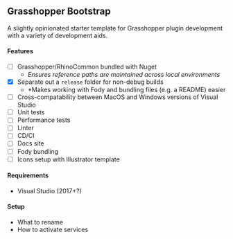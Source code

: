 ## Grasshopper Bootstrap

A slightly opinionated starter template for Grasshopper plugin development with a variety of development aids.

#### Features

- [ ] Grasshopper/RhinoCommon bundled with Nuget
  - *Ensures reference paths are maintained across local environments*
- [X] Separate out a `release` folder for non-debug builds
  - *Makes working with Fody and bundling files (e.g. a README) easier
- [ ] Cross-compatability between MacOS and Windows versions of Visual Studio
- [ ] Unit tests
- [ ] Performance tests
- [ ] Linter
- [ ] CD/CI
- [ ] Docs site
- [ ] Fody bundling
- [ ] Icons setup with Illustrator template

#### Requirements

- Visual Studio (2017+?)

#### Setup

- What to rename
- How to activate services
